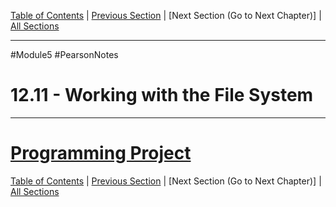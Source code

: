 [Table of Contents](/README.md) | [Previous Section](12.10%20-%20Opening%20a%20File%20for%20Both%20Input%20and%20Output.md) | [Next Section (Go to Next Chapter)] | [All Sections](/Module%205/Pearson%20Notes/)
***
#Module5 #PearsonNotes 
# 12.11 - Working with the File System
***
# [Programming Project](!%20Unit%2012%20Answers.md#Programming-Project)
[Table of Contents](/README.md) | [Previous Section](12.10%20-%20Opening%20a%20File%20for%20Both%20Input%20and%20Output.md) | [Next Section (Go to Next Chapter)] | [All Sections](/Module%205/Pearson%20Notes/)